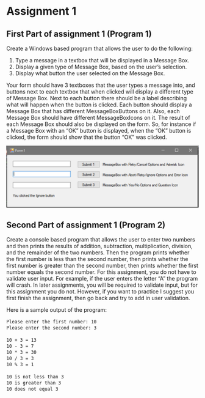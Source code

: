 # Assignment 1 #

## First Part of assignment 1 (Program 1) ##

Create a Windows based program that allows the user to do the following:

1. Type a message in a textbox that will be displayed in a Message Box.
2. Display a given type of Message Box, based on the user’s selection.
3. Display what button the user selected on the Message Box.

Your form should have 3 textboxes that the user types a message into, and buttons next to each textbox that when clicked will display a different type of Message Box.  Next to each button there should be a label describing what will happen when the button is clicked.  Each button should display a Message Box that has different MessageBoxButtons on it.  Also, each Message Box should have different MessageBoxIcons on it.  The result of each Message Box should also be displayed on the form.  So, for instance if a Message Box with an “OK” button is displayed, when the “OK” button is clicked, the form should show that the button “OK” was clicked.

![Assignment 1 Screenshot](images/assignment1.png)

## Second Part of assignment 1 (Program 2) ##

Create a console based program that allows the user to enter two numbers and then prints the results of addition, subtraction, multiplication, division, and the remainder of the two numbers.  Then the program prints whether the first number is less than the second number, then prints whether the first number is greater than the second number, then prints whether the first number equals the second number.  For this assignment, you do not have to validate user input.  For example, if the user enters the letter “A” the program will crash.  In later assignments, you will be required to validate input, but for this assignment you do not.  However, if you want to practice I suggest you first finish the assignment, then go back and try to add in user validation.

Here is a sample output of the program:

```output
Please enter the first number: 10
Please enter the second number: 3

10 + 3 = 13
10 - 3 = 7
10 * 3 = 30
10 / 3 = 3
10 % 3 = 1

10 is not less than 3
10 is greater than 3
10 does not equal 3
```

